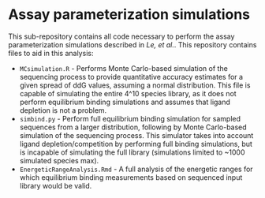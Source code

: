 # Assay parameterization simulations

This sub-repository contains all code necessary to perform the assay parameterization simulations described in *Le, et al.*. This repository contains files to aid in this analysis:

- `MCsimulation.R` - Performs Monte Carlo-based simulation of the sequencing process to provide quantitative accuracy estimates for a given spread of ddG values, assuming a normal distribution. This file is capable of simulating the entire 4^10 species library, as it does not perform equilibrium binding simulations and assumes that ligand depletion is not a problem.
- `simbind.py` - Perform full equilibrium binding simulation for sampled sequences from a larger distribution, following by Monte Carlo-based simulation of the sequencing process. This simulator takes into account ligand depletion/competition by performing full binding simulations, but is incapable of simulating the full library (simulations limited to ~1000 simulated species max).
- `EnergeticRangeAnalysis.Rmd` - A full analysis of the energetic ranges for which equilibrium binding measurements based on sequenced input library would be valid.